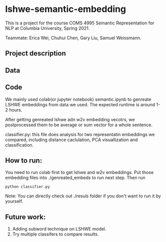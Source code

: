 # lshwe-semantic-embedding
This is a project for the course COMS 4995 Semantic Representation for NLP at Columbia University, Spring 2021. 

Teammate: Erica Wei, Chuhui Chen, Gary Liu, Samuel Weissmann. 


## Project description 


## Data 



## Code 
We mainly used colab(or jupyter notebook) semantic.ipynb to genreate LSHWE embeddings from data we used. The expected runtime is around 1-2 hours.

After getting genreated lshwe adn w2v embedding vecotrs, we postprocessed them to be average or sum vector for a whole sentence. 

classifier.py: this file does analysis for two representatin embeddings we compared, including distance caclulation, PCA visuallization and classification. 

## How to run: 
You need to run colab first to get lshwe and w2v embeddings. Put those embedding files into ./genreated_embeds to run next step. 
Then run 
```
python classifier.py
```

Note: You can directly check out ./resuls folder if you don't want to run it by yourself. 


## Future work: 
1. Adding subword technique on LSHWE model.
2. Try multiple classifers to compare results. 
